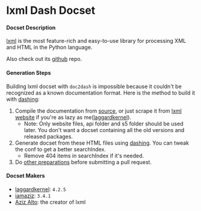 lxml Dash Docset
=======================

#### Docset Description

[lxml](http://lxml.de/) is the most feature-rich and easy-to-use library for processing XML and HTML in the Python language.

Also check out its [github](https://github.com/lxml/lxml) repo.

#### Generation Steps

Building lxml docset with `doc2dash` is impossible because it couldn't be recognized as a known documentation format. Here is the method to build it with [dashing](https://github.com/technosophos/dashing):

1. Compile the documentation from [source](https://github.com/lxml/lxml), or just scrape it from [lxml website](http://lxml.de/) if you're as lazy as me([laggardkernel](https://github.com/laggardkernel)).
    - Note: Only website files, api folder and s5 folder should be used later. You don't want a docset containing all the old versions and released packages.
2. Generate docset from these HTML files using [dashing](https://github.com/technosophos/dashing). You can tweak the conf to get a better searchIndex.
    - Remove 404 items in searchIndex if it's needed.
3. Do [other preparations](https://github.com/Kapeli/Dash-User-Contributions/blob/master/README.md) before submitting a pull request.

#### Docset Makers
- [laggardkernel](https://github.com/laggardkernel): `4.2.5`
- [iamaziz](https://github.com/iamaziz): `3.4.1`
- [Aziz Alto](https://github.com/iamaziz): the creator of lxml
